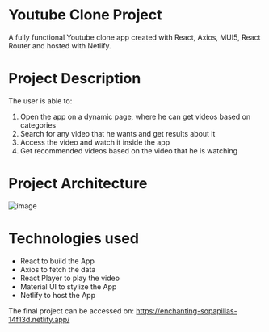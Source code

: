 # Youtube Clone Project
A fully functional Youtube clone app created with React, Axios, MUI5, React Router and hosted with Netlify. 

# Project Description
The user is able to:
1. Open the app on a dynamic page, where he can get videos based on categories
2. Search for any video that he wants and get results about it
3. Access the video and watch it inside the app
4. Get recommended videos based on the video that he is watching 

# Project Architecture
![image](https://user-images.githubusercontent.com/106772576/204560219-cedf9a39-383a-4d8f-8bd2-91e4e2c78bc0.png)

# Technologies used
* React to build the App
* Axios to fetch the data
* React Player to play the video
* Material UI to stylize the App
* Netlify to host the App

The final project can be accessed on:
https://enchanting-sopapillas-14f13d.netlify.app/

